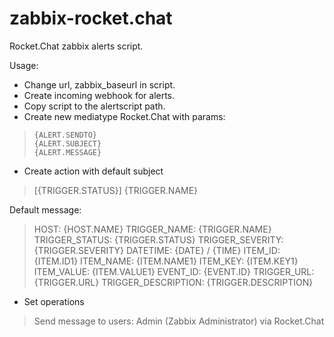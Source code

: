 # zabbix-rocket.chat
Rocket.Chat zabbix alerts script.

Usage:

* Change url, zabbix_baseurl in script.
* Create incoming webhook for alerts.
* Copy script to the alertscript path.
* Create new mediatype Rocket.Chat with params:
>     {ALERT.SENDTO}
>     {ALERT.SUBJECT}
>     {ALERT.MESSAGE}

* Create action with default subject
>  [{TRIGGER.STATUS}] {TRIGGER.NAME}

Default message:
>  HOST: {HOST.NAME}
>  TRIGGER_NAME: {TRIGGER.NAME}
>  TRIGGER_STATUS: {TRIGGER.STATUS}
>  TRIGGER_SEVERITY: {TRIGGER.SEVERITY}
>  DATETIME: {DATE} / {TIME}
>  ITEM_ID: {ITEM.ID1}
>  ITEM_NAME: {ITEM.NAME1}
>  ITEM_KEY: {ITEM.KEY1}
>  ITEM_VALUE: {ITEM.VALUE1}
>  EVENT_ID: {EVENT.ID}
>  TRIGGER_URL: {TRIGGER.URL}
>  TRIGGER_DESCRIPTION: {TRIGGER.DESCRIPTION}

* Set operations 
> Send message to users: Admin (Zabbix Administrator) via Rocket.Chat